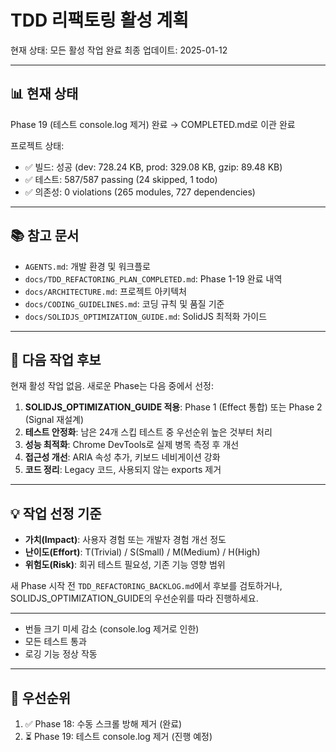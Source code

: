 # TDD 리팩토링 활성 계획

현재 상태: 모든 활성 작업 완료 최종 업데이트: 2025-01-12

---

## 📊 현재 상태

Phase 19 (테스트 console.log 제거) 완료 → COMPLETED.md로 이관 완료

프로젝트 상태:

- ✅ 빌드: 성공 (dev: 728.24 KB, prod: 329.08 KB, gzip: 89.48 KB)
- ✅ 테스트: 587/587 passing (24 skipped, 1 todo)
- ✅ 의존성: 0 violations (265 modules, 727 dependencies)

---

## 📚 참고 문서

- `AGENTS.md`: 개발 환경 및 워크플로
- `docs/TDD_REFACTORING_PLAN_COMPLETED.md`: Phase 1-19 완료 내역
- `docs/ARCHITECTURE.md`: 프로젝트 아키텍처
- `docs/CODING_GUIDELINES.md`: 코딩 규칙 및 품질 기준
- `docs/SOLIDJS_OPTIMIZATION_GUIDE.md`: SolidJS 최적화 가이드

---

## 🎯 다음 작업 후보

현재 활성 작업 없음. 새로운 Phase는 다음 중에서 선정:

1. **SOLIDJS_OPTIMIZATION_GUIDE 적용**: Phase 1 (Effect 통합) 또는 Phase 2
   (Signal 재설계)
2. **테스트 안정화**: 남은 24개 스킵 테스트 중 우선순위 높은 것부터 처리
3. **성능 최적화**: Chrome DevTools로 실제 병목 측정 후 개선
4. **접근성 개선**: ARIA 속성 추가, 키보드 네비게이션 강화
5. **코드 정리**: Legacy 코드, 사용되지 않는 exports 제거

---

## 💡 작업 선정 기준

- **가치(Impact)**: 사용자 경험 또는 개발자 경험 개선 정도
- **난이도(Effort)**: T(Trivial) / S(Small) / M(Medium) / H(High)
- **위험도(Risk)**: 회귀 테스트 필요성, 기존 기능 영향 범위

새 Phase 시작 전 `TDD_REFACTORING_BACKLOG.md`에서 후보를 검토하거나,
SOLIDJS_OPTIMIZATION_GUIDE의 우선순위를 따라 진행하세요.

---

- 번들 크기 미세 감소 (console.log 제거로 인한)
- 모든 테스트 통과
- 로깅 기능 정상 작동

---

## 🎯 우선순위

1. ✅ Phase 18: 수동 스크롤 방해 제거 (완료)
2. ⏳ Phase 19: 테스트 console.log 제거 (진행 예정)
